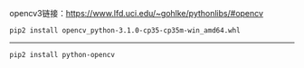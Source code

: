 opencv3链接：https://www.lfd.uci.edu/~gohlke/pythonlibs/#opencv

`pip2 install opencv_python-3.1.0-cp35-cp35m-win_amd64.whl `

----

`pip2 install python-opencv`